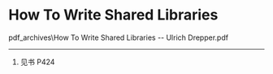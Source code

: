 # How To Write Shared Libraries

pdf_archives\How To Write Shared Libraries -- Ulrich Drepper.pdf

---
1. 见书 P424
